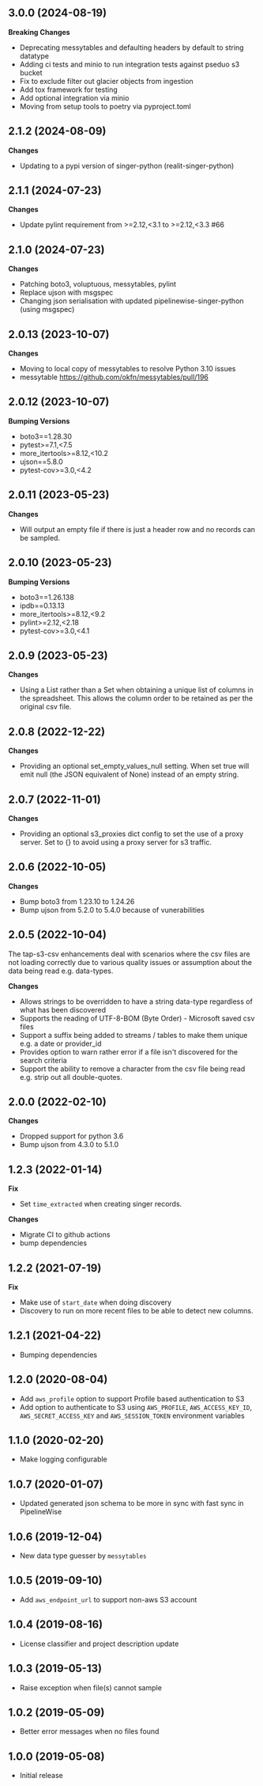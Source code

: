 3.0.0 (2024-08-19)
-------------------
**Breaking Changes**
  - Deprecating messytables and defaulting headers by default to string datatype
  - Adding ci tests and minio to run integration tests against pseduo s3 bucket
  - Fix to exclude filter out glacier objects from ingestion
  - Add tox framework for testing
  - Add optional integration via minio
  - Moving from setup tools to poetry via pyproject.toml

2.1.2 (2024-08-09)
-------------------
**Changes**
  - Updating to a pypi version of singer-python (realit-singer-python)

2.1.1 (2024-07-23)
-------------------
**Changes**
  - Update pylint requirement from >=2.12,<3.1 to >=2.12,<3.3 #66

2.1.0 (2024-07-23)
-------------------
**Changes**
  - Patching boto3, voluptuous, messytables, pylint
  - Replace ujson with msgspec
  - Changing json serialisation with updated pipelinewise-singer-python (using msgspec)

2.0.13 (2023-10-07)
-------------------
**Changes**
  - Moving to local copy of messytables to resolve Python 3.10 issues
  - messytable https://github.com/okfn/messytables/pull/196

2.0.12 (2023-10-07)
-------------------
**Bumping Versions**
  - boto3==1.28.30
  - pytest>=7.1,<7.5
  - more_itertools>=8.12,<10.2
  - ujson==5.8.0
  - pytest-cov>=3.0,<4.2

2.0.11 (2023-05-23)
-------------------
**Changes**
  - Will output an empty file if there is just a header row and no records can be sampled.

2.0.10 (2023-05-23)
-------------------
**Bumping Versions**
  - boto3==1.26.138
  - ipdb==0.13.13
  - more_itertools>=8.12,<9.2
  - pylint>=2.12,<2.18
  - pytest-cov>=3.0,<4.1
  
2.0.9 (2023-05-23)
------------------
**Changes**
  - Using a List rather than a Set when obtaining a unique list of columns in the spreadsheet. This
  allows the column order to be retained as per the original csv file.

2.0.8 (2022-12-22)
------------------

**Changes**
  - Providing an optional set_empty_values_null setting. When set true will emit null (the JSON equivalent of None) instead of an empty string.

2.0.7 (2022-11-01)
------------------

**Changes**
  - Providing an optional s3_proxies dict config to set the use of a proxy server. Set to {} to avoid using a proxy server for s3 traffic.

2.0.6 (2022-10-05)
------------------

**Changes**
  - Bump boto3 from 1.23.10 to 1.24.26
  - Bump ujson from 5.2.0 to 5.4.0 because of vunerabilities

2.0.5 (2022-10-04)
------------------

The tap-s3-csv enhancements deal with scenarios where the csv files are not loading correctly due to various quality issues or assumption about the data being read e.g. data-types.

**Changes**
  - Allows strings to be overridden to have a string data-type regardless of what has been discovered
  - Supports the reading of UTF-8-BOM (Byte Order) - Microsoft saved csv files
  - Support a suffix being added to streams / tables to make them unique e.g. a date or provider_id
  - Provides option to warn rather error if a file isn't discovered for the search criteria
  - Support the ability to remove a character from the csv file being read e.g. strip out all double-quotes.

2.0.0 (2022-02-10)
------------------

**Changes**
  - Dropped support for python 3.6
  - Bump ujson from 4.3.0 to 5.1.0

1.2.3 (2022-01-14)
------------------
**Fix**
  - Set `time_extracted` when creating singer records.

**Changes**
  - Migrate CI to github actions
  - bump dependencies

1.2.2 (2021-07-19)
------------------
**Fix**
  - Make use of `start_date` when doing discovery
  - Discovery to run on more recent files to be able to detect new columns.

1.2.1 (2021-04-22)
------------------
- Bumping dependencies

1.2.0 (2020-08-04)
------------------
- Add `aws_profile` option to support Profile based authentication to S3
- Add option to authenticate to S3 using `AWS_PROFILE`, `AWS_ACCESS_KEY_ID`, `AWS_SECRET_ACCESS_KEY` and `AWS_SESSION_TOKEN` environment variables

1.1.0 (2020-02-20)
------------------
- Make logging configurable

1.0.7 (2020-01-07)
------------------
- Updated generated json schema to be more in sync with fast sync in PipelineWise

1.0.6 (2019-12-04)
------------------
- New data type guesser by `messytables`

1.0.5 (2019-09-10)
------------------
- Add `aws_endpoint_url` to support non-aws S3 account

1.0.4 (2019-08-16)
------------------
- License classifier and project description update

1.0.3 (2019-05-13)
------------------
- Raise exception when file(s) cannot sample

1.0.2 (2019-05-09)
------------------
- Better error messages when no files found

1.0.0 (2019-05-08)
------------------
- Initial release

